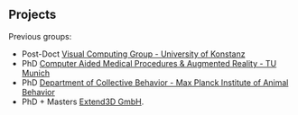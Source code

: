 ## Projects 

Previous groups: 
- Post-Doct [Visual Computing Group - University of Konstanz](https://www.cgmi.uni-konstanz.de/)
- PhD [Computer Aided Medical Procedures & Augmented Reality - TU Munich](https://www.in.tum.de/campar/start/)
- PhD [Department of Collective Behavior - Max Planck Institute of Animal Behavior](https://www.ab.mpg.de/couzin)
- PhD + Masters [Extend3D GmbH](https://www.extend3d.com/en/).